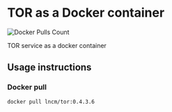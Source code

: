 # TOR as a Docker container

![Docker Pulls Count](https://img.shields.io/docker/pulls/lncm/tor.svg?style=flat)

TOR service as a docker container

## Usage instructions

### Docker pull

```bash
docker pull lncm/tor:0.4.3.6
```
